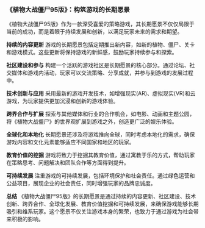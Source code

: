 ### 《植物大战僵尸95版》：构筑游戏的长期愿景

《植物大战僵尸95版》作为一款深受喜爱的策略游戏，其长期愿景不仅仅局限于当前的成功，而是着眼于持续发展和创新，以满足玩家未来的需求和期望。

**持续的内容更新**
游戏的长期愿景包括定期推出新内容，如新的植物、僵尸、关卡和游戏模式。这些更新将保持游戏的新鲜感，鼓励玩家持续参与和探索。

**社区建设和参与**
构建一个活跃的游戏社区是长期愿景的核心部分。通过论坛、社交媒体和游戏内活动，玩家可以交流策略、分享成就，并参与到游戏的发展过程中。

**技术创新与应用**
采用最新的游戏开发技术，如增强现实(AR)、虚拟现实(VR)和云游戏，为玩家提供更加沉浸和创新的游戏体验。

**跨界合作与扩展**
探索与其他媒体和行业的合作机会，如电影、动画和主题公园，将《植物大战僵尸》的世界观扩展到游戏之外，创造更广泛的娱乐体验。

**全球化和本地化**
长期愿景还涉及将游戏推向全球，同时考虑本地化的需求，确保游戏内容和文化元素能够适应不同国家和地区的玩家。

**教育价值的挖掘**
游戏将致力于挖掘其教育价值，通过寓教于乐的方式，帮助玩家在策略思考、问题解决和团队合作等方面得到提升。

**可持续发展**
注重游戏的可持续发展，包括环境保护和社会责任。通过绿色运营和公益项目，展现企业的社会责任，同时增强玩家的品牌忠诚度。

**总结**
《植物大战僵尸95版》的长期愿景是通过持续的内容更新、社区建设、技术创新、跨界合作、全球化发展、教育价值挖掘和可持续发展，来确保游戏能够长期吸引和维系玩家。这个愿景不仅关注游戏本身的繁荣，也致力于通过游戏为社会带来积极的影响。